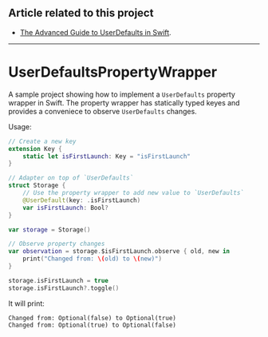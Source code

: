 ## Article related to this project

- [The Advanced Guide to UserDefaults in Swift](https://www.vadimbulavin.com/advanced-guide-to-userdefaults-in-swift/).

---

# UserDefaultsPropertyWrapper

A sample project showing how to implement a `UserDefaults` property wrapper in Swift. The property wrapper has statically typed keyes and provides a conveniece to observe `UserDefaults` changes.

Usage:

```swift
// Create a new key
extension Key {
    static let isFirstLaunch: Key = "isFirstLaunch"
}

// Adapter on top of `UserDefaults`
struct Storage {
    // Use the property wrapper to add new value to `UserDefaults`
    @UserDefault(key: .isFirstLaunch)
    var isFirstLaunch: Bool?
}

var storage = Storage()

// Observe property changes
var observation = storage.$isFirstLaunch.observe { old, new in
    print("Changed from: \(old) to \(new)")
}

storage.isFirstLaunch = true
storage.isFirstLaunch?.toggle()
````

It will print:

```
Changed from: Optional(false) to Optional(true)
Changed from: Optional(true) to Optional(false)
```
